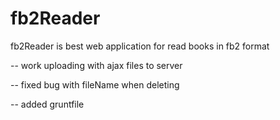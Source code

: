 fb2Reader
=========

fb2Reader is best web application for read books in fb2 format

-- work uploading with ajax files to server

-- fixed bug with fileName when deleting

-- added gruntfile